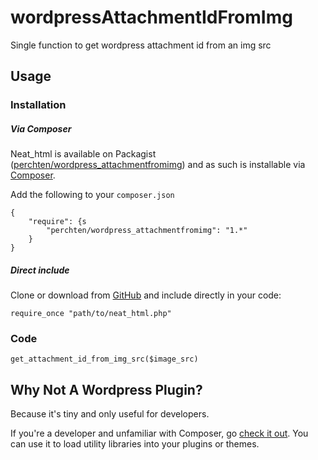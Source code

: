 wordpressAttachmentIdFromImg
============================

Single function to get wordpress attachment id from an img src

## Usage

### Installation

##### Via Composer

Neat_html is available on Packagist ([perchten/wordpress_attachmentfromimg](https://packagist.org/packages/perchten/wordpress_attachmentfromimg)) and as such is installable via [Composer](https://getcomposer.org/).

Add the following to your `composer.json`

	{
    	"require": {s
        	"perchten/wordpress_attachmentfromimg": "1.*"
	    }
	}

##### Direct include

Clone or download from [GitHub](https://github.com/perchten/wordpressAttachmentFromImg) and include directly in your code:

	require_once "path/to/neat_html.php"

### Code

	get_attachment_id_from_img_src($image_src)
	
## Why Not A Wordpress Plugin?

Because it's tiny and only useful for developers. 

If you're a developer and unfamiliar with Composer, go [check it out](https://getcomposer.org/). You can use it to load utility libraries into your plugins or themes.
	

